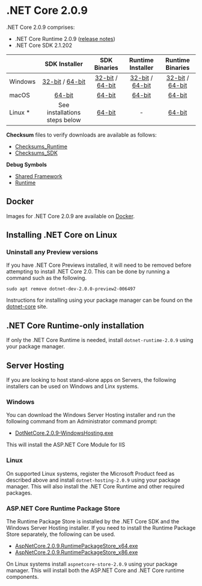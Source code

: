 # .NET Core 2.0.9

.NET Core 2.0.9 comprises:

* .NET Core Runtime 2.0.9 ([release notes](../2.0/2.0.9.md))
* .NET Core SDK 2.1.202

|         | SDK Installer                                         | SDK Binaries                                                         | Runtime Installer                                                  | Runtime Binaries                                                   |
| ------- | :---------------------------------------------------: | :-------------------------------------------------------------------:| :----------------------------------------------------------------: | :----------------------------------------------------------------: |
| Windows | [32-bit](https://download.microsoft.com/download/f/c/1/fc16c864-b374-4668-83a2-f9f880928b2d/dotnet-sdk-2.1.202-win-x86.exe) / [64-bit](https://download.microsoft.com/download/f/c/1/fc16c864-b374-4668-83a2-f9f880928b2d/dotnet-sdk-2.1.202-win-x64.exe)  | [32-bit](https://download.microsoft.com/download/f/c/1/fc16c864-b374-4668-83a2-f9f880928b2d/dotnet-sdk-2.1.202-win-x86.zip) / [64-bit](https://download.microsoft.com/download/f/c/1/fc16c864-b374-4668-83a2-f9f880928b2d/dotnet-sdk-2.1.202-win-x64.zip) | [32-bit](https://download.microsoft.com/download/3/a/3/3a3bda26-560d-4d8e-922e-6f6bc4553a84/dotnet-runtime-2.0.9-win-x86.exe) / [64-bit](https://download.microsoft.com/download/3/a/3/3a3bda26-560d-4d8e-922e-6f6bc4553a84/dotnet-runtime-2.0.9-win-x64.exe) | [32-bit](https://download.microsoft.com/download/3/a/3/3a3bda26-560d-4d8e-922e-6f6bc4553a84/dotnet-runtime-2.0.9-win-x86.zip) / [64-bit](https://download.microsoft.com/download/3/a/3/3a3bda26-560d-4d8e-922e-6f6bc4553a84/dotnet-runtime-2.0.9-win-x64.zip) |
| macOS   | [64-bit](https://download.microsoft.com/download/f/c/1/fc16c864-b374-4668-83a2-f9f880928b2d/dotnet-sdk-2.1.202-osx-x64.pkg)  | [64-bit](https://download.microsoft.com/download/f/c/1/fc16c864-b374-4668-83a2-f9f880928b2d/dotnet-sdk-2.1.202-osx-x64.tar.gz)| [64-bit](https://download.microsoft.com/download/3/a/3/3a3bda26-560d-4d8e-922e-6f6bc4553a84/dotnet-runtime-2.0.9-osx-x64.pkg)      | [64-bit](https://download.microsoft.com/download/3/a/3/3a3bda26-560d-4d8e-922e-6f6bc4553a84/dotnet-runtime-2.0.9-osx-x64.tar.gz)   |
| Linux * | See installations steps below                         | [64-bit](https://download.microsoft.com/download/f/c/1/fc16c864-b374-4668-83a2-f9f880928b2d/dotnet-sdk-2.1.202-linux-x64.tar.gz)     | -                                                                  | [64-bit](https://download.microsoft.com/download/3/a/3/3a3bda26-560d-4d8e-922e-6f6bc4553a84/dotnet-runtime-2.0.9-linux-x64.tar.gz) |

**Checksum** files to verify downloads are available as follows:
* [Checksums_Runtime](https://dotnetcli.blob.core.windows.net/dotnet/checksums/2.0.9-runtime-sha.txt)
* [Checksums_SDK](https://dotnetcli.blob.core.windows.net/dotnet/checksums/2.1.202-sdk-sha.txt)

**Debug Symbols**
* [Shared Framework](https://download.microsoft.com/download/3/a/3/3a3bda26-560d-4d8e-922e-6f6bc4553a84/corefx-2.0-symbols.zip)
* [Runtime](https://download.microsoft.com/download/3/a/3/3a3bda26-560d-4d8e-922e-6f6bc4553a84/coreclr-2.0-symbols.zip)

## Docker

Images for .NET Core 2.0.9 are available on [Docker](https://hub.docker.com/r/microsoft/dotnet/).
## Installing .NET Core on Linux

### Uninstall any Preview versions

If you have .NET Core Previews installed, it will need to be removed before attempting to install .NET Core 2.0. This can be done by running a command such as the following.

`sudo apt remove dotnet-dev-2.0.0-preview2-006497`

Instructions for installing using your package manager can be found on the [dotnet-core](https://learn.microsoft.com/dotnet/core/install/linux) site.

## .NET Core Runtime-only installation

If only the .NET Core Runtime is needed, install `dotnet-runtime-2.0.9` using your package manager.

## Server Hosting

If you are looking to host stand-alone apps on Servers, the following installers can be used on Windows and Linx systems.

### Windows

You can download the Windows Server Hosting installer and run the following command from an Administrator command prompt:

* [DotNetCore.2.0.9-WindowsHosting.exe](https://download.microsoft.com/download/3/a/3/3a3bda26-560d-4d8e-922e-6f6bc4553a84/DotNetCore.2.0.9-WindowsHosting.exe)

This will install the ASP.NET Core Module for IIS

### Linux

On supported Linux systems, register the Microsoft Product feed as described above and install `dotnet-hosting-2.0.9` using your package manager. This will also install the .NET Core Runtime and other required packages.

### ASP.NET Core Runtime Package Store

The Runtime Package Store is installed by the .NET Core SDK and the Windows Server Hosting installer. If you need to install the Runtime Package Store separately, the following can be used.

* [AspNetCore.2.0.9.RuntimePackageStore_x64.exe](https://download.microsoft.com/download/3/a/3/3a3bda26-560d-4d8e-922e-6f6bc4553a84/AspNetCore.2.0.9.RuntimePackageStore_x64.exe)
* [AspNetCore.2.0.9.RuntimePackageStore_x86.exe](https://download.microsoft.com/download/3/a/3/3a3bda26-560d-4d8e-922e-6f6bc4553a84/AspNetCore.2.0.9.RuntimePackageStore_x86.exe)

On Linux systems install `aspnetcore-store-2.0.9` using your package manager. This will install both the ASP.NET Core and .NET Core runtime components.
